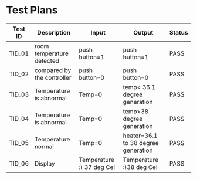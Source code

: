 # Test Plans

| **Test ID** | **Description** | **Input** | **Output** | **Status** |
| --- | --- | --- | --- | --- |
| TID\_01 | room temperature detected | push button=1 | push button=1 | PASS ||
| TID\_02 | compared by the controller | push button=0 | push button=0 | PASS |
| TID\_03 | Temperature is abnormal | Temp=0 | temp< 36.1 degree generation | PASS |
| TID\_04 | Temperature is abnormal | Temp=0 | temp>38 degree generation | PASS |
| TID\_05 | Temperature normal | Temp=0 | heater=36.1 to 38 degree generation | PASS |
| TID\_06 | Display | Temperature :) 37 deg Cel | Temperature :)38 deg Cel | PASS |

